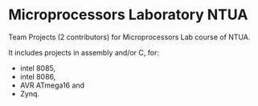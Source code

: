 # Microprocessors Laboratory NTUA
Team Projects (2 contributors) for Microprocessors Lab course of NTUA.

It includes projects in assembly and/or C, for:
* intel 8085, 
* intel 8086, 
* AVR ATmega16 and 
* Zynq.
